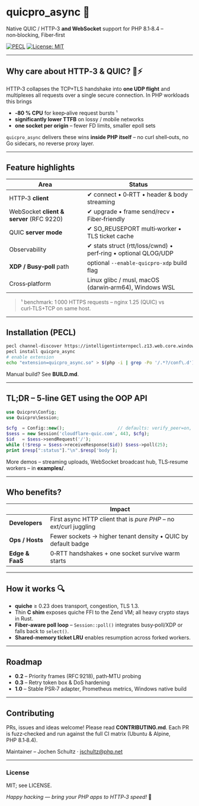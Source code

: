 # quicpro_async 🚀
Native QUIC / HTTP‑3 **and WebSocket** support for PHP 8.1‑8.4 – non‑blocking, Fiber‑first

[![PECL](https://img.shields.io/badge/PECL-quicpro__async-blue?logo=php)](https://intelligentinternpecl.z13.web.core.windows.net/packages/quicpro_async)
[![License: MIT](https://img.shields.io/badge/license-MIT-blue.svg)](LICENSE)

---

## Why care about HTTP‑3 & QUIC? 🌱⚡️

HTTP‑3 collapses the TCP+TLS handshake into **one UDP flight** and multiplexes all requests over a single secure connection.  In PHP workloads this brings

* **‑80 % CPU** for keep‑alive request bursts ¹
* **significantly lower TTFB** on lossy / mobile networks
* **one socket per origin** – fewer FD limits, smaller epoll sets

`quicpro_async` delivers these wins **inside PHP itself** – no curl shell‑outs, no Go sidecars, no reverse proxy layer.

---

## Feature highlights

| Area | Status |
|------|--------|
| HTTP‑3 **client** | ✔ connect • 0‑RTT • header & body streaming |
| WebSocket **client & server** (RFC 9220) | ✔ upgrade • frame send/recv • Fiber‑friendly |
| QUIC **server mode** | ✔ SO_REUSEPORT multi‑worker • TLS ticket cache |
| Observability | ✔ stats struct (rtt/loss/cwnd) • perf‑ring • optional QLOG/UDP |
| **XDP / Busy‑poll** path | optional `--enable-quicpro-xdp` build flag |
| Cross‑platform | Linux glibc / musl, macOS (darwin‑arm64), Windows WSL |

> ¹ benchmark: 1 000 HTTPS requests – nginx 1.25 (QUIC) vs curl‑TLS+TCP on same host.

---

## Installation (PECL)

```bash
pecl channel-discover https://intelligentinternpecl.z13.web.core.windows.net/channel.xml
pecl install quicpro_async
# enable extension
echo "extension=quicpro_async.so" > $(php -i | grep -Po '/.*?/conf\.d')/30-quicpro_async.ini
```
Manual build? See **BUILD.md**.

---

## TL;DR – 5‑line GET using the OOP API

```php
use Quicpro\Config;
use Quicpro\Session;

$cfg  = Config::new();                    // defaults: verify_peer=on, ALPN h3
$sess = new Session('cloudflare-quic.com', 443, $cfg);
$id   = $sess->sendRequest('/');
while (!$resp = $sess->receiveResponse($id)) $sess->poll(25);
print $resp[":status"]."\n".$resp['body'];
```
More demos – streaming uploads, WebSocket broadcast hub, TLS‑resume workers – in **examples/**.

---

## Who benefits?

| | Impact |
|---|---|
| **Developers** | First async HTTP client that is *pure PHP* – no ext/curl juggling |
| **Ops / Hosts** | Fewer sockets → higher tenant density • QUIC by default badge |
| **Edge & FaaS** | 0‑RTT handshakes + one socket survive warm starts |

---

## How it works 🔍

* **quiche** ≥ 0.23 does transport, congestion, TLS 1.3.
* Thin **C shim** exposes quiche FFI to the Zend VM; all heavy crypto stays in Rust.
* **Fiber‑aware poll loop** – `Session::poll()` integrates busy‑poll/XDP or falls back to `select()`.
* **Shared‑memory ticket LRU** enables resumption across forked workers.

---

## Roadmap

* **0.2** – Priority frames (RFC 9218), path‑MTU probing
* **0.3** – Retry token box & DoS hardening
* **1.0** – Stable PSR‑7 adapter, Prometheus metrics, Windows native build

---

## Contributing

PRs, issues and ideas welcome! Please read **CONTRIBUTING.md**.  Each PR is fuzz‑checked and run against the full CI matrix (Ubuntu & Alpine, PHP 8.1‑8.4).

Maintainer – Jochen Schultz · <jschultz@php.net>

---

### License
MIT; see LICENSE.

*Happy hacking — bring your PHP apps to HTTP‑3 speed!* 🚀

